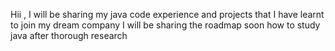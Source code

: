 Hii , I will be sharing my java code experience and projects that I have learnt to join my dream company 
I will be sharing the roadmap soon how to study java after thorough  research

